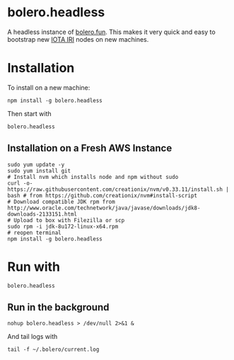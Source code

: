 # bolero.headless
A headless instance of [bolero.fun](https://github.com/SemkoDev/bolero.fun). This makes it very quick and easy to bootstrap new [IOTA IRI](https://github.com/iotaledger/iri) nodes on new machines.

# Installation
To install on a new machine:

    npm install -g bolero.headless

Then start with

    bolero.headless

## Installation on a Fresh AWS Instance

    sudo yum update -y
    sudo yum install git
    # Install nvm which installs node and npm without sudo
    curl -o- https://raw.githubusercontent.com/creationix/nvm/v0.33.11/install.sh | bash # from https://github.com/creationix/nvm#install-script
    # Download compatible JDK rpm from http://www.oracle.com/technetwork/java/javase/downloads/jdk8-downloads-2133151.html
    # Upload to box with Filezilla or scp
    sudo rpm -i jdk-8u172-linux-x64.rpm
    # reopen terminal
    npm install -g bolero.headless

# Run with

    bolero.headless

## Run in the background

    nohup bolero.headless > /dev/null 2>&1 &

And tail logs with

    tail -f ~/.bolero/current.log